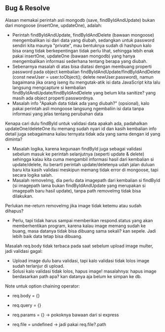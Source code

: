 ## Bug & Resolve

Alasan memakai perintah asli mongodb (save, findByIdAndUpdate) bukan dari mongoose (insertOne, updateOne), adalah:

- Perintah findByIdAndUpdate, findByIdAndDelete (bawaan mongoose) mengembalikan isi dari data yang diubah, sedangkan untuk password sendiri kita maunya "private", mau bentuknya sudah di hashpun kalo bisa orang tidak berkepentingan tidak perlu lihat, sehingga lebih enak pakai insertOne, updateOne (bawaan mongodb) yang hanya mengembalikan informasi sederhana tentang berapa yang diubah.
- Sebenarnya masalah di atas bisa diatasi dengan membuang properti password pada object kembalian findByIdAndUpdate/findByIdAndDelete (const newUser = user.toObject(); delete newUser.password), namun bagaimana jika orang iseng itu mengutak-atik isi data JavaScript kita lalu langsung mengcapture si kembalian findByIdAndUpdate/findByIdAndDelete yang belum kita sanitize? yang masih ada object properti passwordnya.
- Masalah info "Apakah data tidak ada yang diubah?" (opsional), kalo pakai perintah asli mongoose langsung ngembaliin isi data tanpa informasi yang jelas tentang perubahan data

Kenapa cari dulu findById untuk validasi data apakah ada, padahalkan updateOne/deleteOne itu memang sudah nyari id dan kasih kembalian info detail juga sebagaimana kalau ternyata tidak ada yang sama dengan id yang diminta?

- Masalah logika, karena kegunaan findById juga sebagai validasi sebelum masuk ke perintah selanjutnya (seperti update & delete) sehingga kalau kita cuma mengambil informasi hasil dari kembalian si update/delete, itu berarti perintah update/deletenya udah jalan duluan baru kita kasih validasi meskipun memang tidak error di mongoose, tapi secara logika salah.
- Masalah removeImg, dia perlu data imagepath dari kembalian si findById (si imagepath lama bukan findByIdAndUpdate yang merupakan si imagepath baru hasil update), tanpa path removeImg tidak bisa dilakukan.

Perlukan me-return removeImg jika image tidak ketemu atau sudah dihapus?

- Perlu, tapi tidak harus sampai memberikan respond.status yang akan memberhentikan program, karena kalau image memang sudah ke buang, masa datanya tidak bisa dibuang sama sekali? kan sepele. Jadi lebih baik data tetap bisa dibuang.

Masalah req.body tidak terbaca pada saat sebelum upload image multer, jadi validasi gagal:

- Upload image dulu baru validasi, tapi kalo validasi tidak lolos image sudah terlanjur di upload.
- Solusi kalo validasi tidak lolos, hapus image! masalahnya: hapus image berdasarkan path apa? kan datanya aja belum ke simpan ke db.

Note untuk option chaining operator:

- req.body = {}
- req.query = {}
- req.params = {} -> pokoknya bawaan dari si express

- req.file = undefined -> jadi pakai req.file?.path
